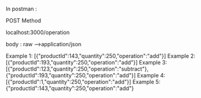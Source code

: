 In postman :

POST Method

localhost:3000/operation

body : raw -->application/json

Example 1: [{"productId":143,"quantity":250,"operation":"add"}]
Example 2: [{"productId":193,"quantity":250,"operation":"add"}]
Example 3: [{"productId":123,"quantity":250,"operation":"subtract"},{"productId":193,"quantity":250,"operation":"add"}]
Example 4: [{"productId":1,"quantity":250,"operation":"add"}]
Example 5: {"productId":143,"quantity":250,"operation":"add"}
